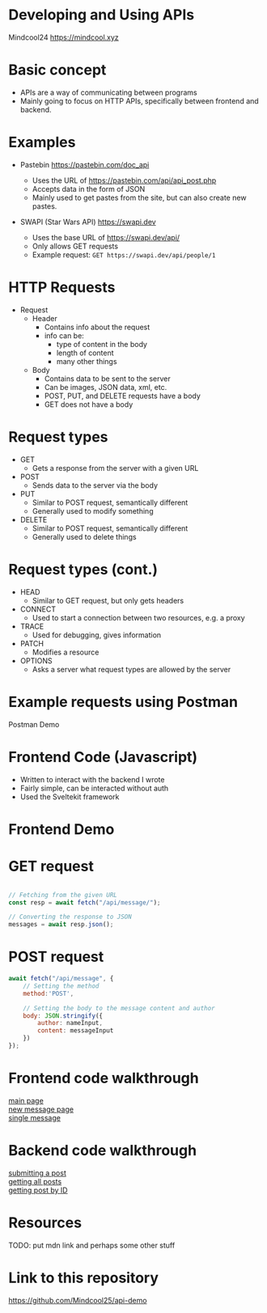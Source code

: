 # Developing and Using APIs









Mindcool24 <https://mindcool.xyz>

# Basic concept

- APIs are a way of communicating between programs
- Mainly going to focus on HTTP APIs, specifically between
  frontend and backend.

# Examples

- Pastebin <https://pastebin.com/doc_api>
    - Uses the URL of <https://pastebin.com/api/api_post.php>
    - Accepts data in the form of JSON
    - Mainly used to get pastes from the site, but can also 
      create new pastes.

- SWAPI (Star Wars API) <https://swapi.dev>
    - Uses the base URL of <https://swapi.dev/api/>
    - Only allows GET requests
    - Example request:
    `GET https://swapi.dev/api/people/1`

# HTTP Requests
- Request
    - Header
        - Contains info about the request
        - info can be:
            - type of content in the body
            - length of content
            - many other things
    - Body
        - Contains data to be sent to the server
        - Can be images, JSON data, xml, etc.
        - POST, PUT, and DELETE requests have a body
        - GET does not have a body

# Request types
- GET
    - Gets a response from the server with a given URL
- POST
    - Sends data to the server via the body
- PUT
    - Similar to POST request, semantically different
    - Generally used to modify something
- DELETE
    - Similar to POST request, semantically different
    - Generally used to delete things

# Request types (cont.)
- HEAD
    - Similar to GET request, but only gets headers
- CONNECT
    - Used to start a connection between two resources, e.g.
      a proxy
- TRACE
    - Used for debugging, gives information
- PATCH
    - Modifies a resource
- OPTIONS
    - Asks a server what request types are allowed by the
      server

# Example requests using Postman

Postman Demo

# Frontend Code (Javascript)
- Written to interact with the backend I wrote
- Fairly simple, can be interacted without auth
- Used the Sveltekit framework

# Frontend Demo

# GET request
```javascript

// Fetching from the given URL
const resp = await fetch("/api/message/");

// Converting the response to JSON
messages = await resp.json();

```

# POST request
```javascript
await fetch("/api/message", {
    // Setting the method
    method:'POST',

    // Setting the body to the message content and author
    body: JSON.stringify({
        author: nameInput,
        content: messageInput
    })
});
```

# Frontend code walkthrough

[main page](./src/routes/+page.svelte)\
[new message page](./src/routes/new/+page.svelte)\
[single message](./src/routes/message/[id=messageId]/+page.svelte)

# Backend code walkthrough

[submitting a post](./src/routes/api/message/+server.ts)\
[getting all posts](./src/routes/api/message/+server.ts)\
[getting post by ID](./src/routes/api/message/[id=messageId]/+server.ts)

# Resources
TODO: put mdn link and perhaps some other stuff

# Link to this repository

<https://github.com/Mindcool25/api-demo>
